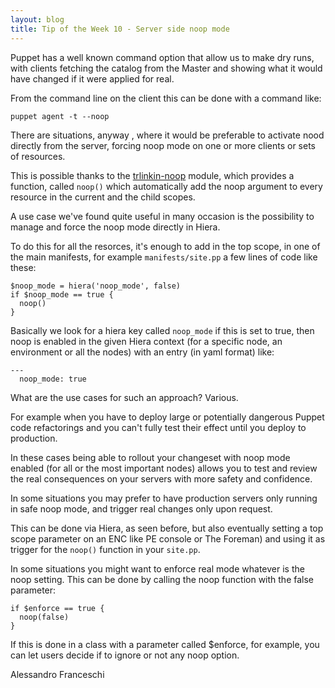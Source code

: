 ```yaml
---
layout: blog
title: Tip of the Week 10 - Server side noop mode
---
```


Puppet has a well known command option that allow us to make dry runs, with clients fetching the catalog from the Master and showing what it would have changed if it were applied for real.

From the command line on the client this can be done with a command like:

    puppet agent -t --noop

There are situations, anyway , where it would be preferable to activate nood directly from the server, forcing noop mode on one or more clients or sets of resources.

This is possible thanks to the [trlinkin-noop](https://github.com/trlinkin/trlinkin-noop) module, which provides a function, called ```noop()``` which automatically add the noop argument to every resource in the current and the child scopes.

A use case we've found quite useful in many occasion is the possibility to manage and force the noop mode directly in Hiera.

To do this for all the resorces, it's enough to add in the top scope, in one of the main manifests, for example ```manifests/site.pp``` a few lines of code like these:

    $noop_mode = hiera('noop_mode', false)
    if $noop_mode == true {
      noop()
    }

Basically we look for a hiera key called ```noop_mode``` if this is set to true, then noop is enabled in the given Hiera context (for a specific node, an environment or all the nodes) with an entry (in yaml format) like:

    ---
      noop_mode: true

What are the use cases for such an approach? Various.

For example when you have to deploy large or potentially dangerous Puppet code refactorings and you can't fully test their effect until you deploy to production.

In these cases being able to rollout your changeset with noop mode enabled (for all or the most important nodes) allows you to test and review the real consequences on your servers with more safety and confidence.

In some situations you may prefer to have production servers only running in safe noop mode, and trigger real changes only upon request.

This can be done via Hiera, as seen before, but also eventually setting a top scope parameter on an ENC like PE console or The Foreman) and using it as trigger for the ```noop()``` function in your ```site.pp```.

In some situations you might want to enforce real mode whatever is the noop setting. This can be done by calling the noop function with the false parameter:

    if $enforce == true {
      noop(false)
    }

If this is done in a class with a parameter called $enforce, for example, you can let users decide if to ignore or not any noop option. 


Alessandro Franceschi

